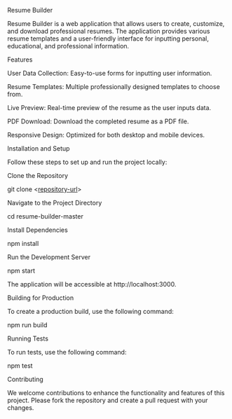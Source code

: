 Resume Builder 

Resume Builder is a web application that allows users to create, customize, and download professional resumes. The application provides various resume templates and a user-friendly interface for inputting personal, educational, and professional information. 

Features 

User Data Collection: Easy-to-use forms for inputting user information. 

Resume Templates: Multiple professionally designed templates to choose from. 

Live Preview: Real-time preview of the resume as the user inputs data. 

PDF Download: Download the completed resume as a PDF file. 

Responsive Design: Optimized for both desktop and mobile devices. 

Installation and Setup 

Follow these steps to set up and run the project locally: 

Clone the Repository 

git clone <[repository-url](https://github.com/Rahel0988/resume-builder)> 
 

Navigate to the Project Directory 

cd resume-builder-master 
 

Install Dependencies 

npm install 
 

Run the Development Server 

npm start 
 

The application will be accessible at http://localhost:3000. 

Building for Production 

To create a production build, use the following command: 

npm run build 
 

Running Tests 

To run tests, use the following command: 

npm test 
 

Contributing 

We welcome contributions to enhance the functionality and features of this project. Please fork the repository and create a pull request with your changes. 
